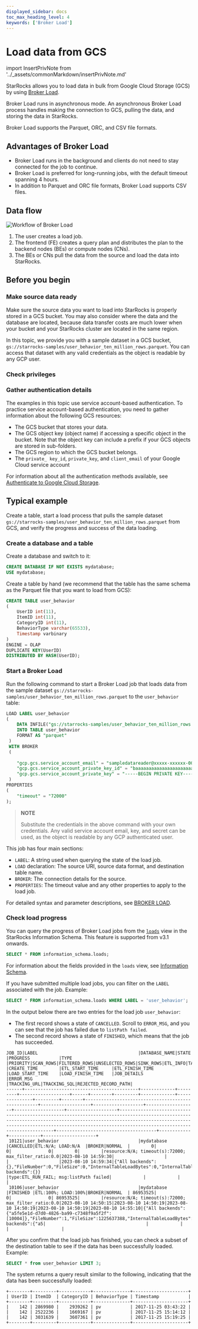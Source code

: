```yaml
---
displayed_sidebar: docs
toc_max_heading_level: 4
keywords: ['Broker Load']
---
```


# Load data from GCS

import InsertPrivNote from '../_assets/commonMarkdown/insertPrivNote.md'

StarRocks allows you to load data in bulk from Google Cloud Storage (GCS) by using [Broker Load](../sql-reference/sql-statements/data-manipulation/BROKER_LOAD.md).

Broker Load runs in asynchronous mode. An asynchronous Broker Load process handles making the connection to GCS, pulling the data, and storing the data in StarRocks.

Broker Load supports the Parquet, ORC, and CSV file formats.

## Advantages of Broker Load

- Broker Load runs in the background and clients do not need to stay connected for the job to continue.
- Broker Load is preferred for long-running jobs, with the default timeout spanning 4 hours.
- In addition to Parquet and ORC file formats, Broker Load supports CSV files.

## Data flow

![Workflow of Broker Load](../_assets/broker_load_how-to-work_en.png)

1. The user creates a load job.
2. The frontend (FE) creates a query plan and distributes the plan to the backend nodes (BEs) or compute nodes (CNs).
3. The BEs or CNs pull the data from the source and load the data into StarRocks.

## Before you begin

### Make source data ready

Make sure the source data you want to load into StarRocks is properly stored in a GCS bucket. You may also consider where the data and the database are located, because data transfer costs are much lower when your bucket and your StarRocks cluster are located in the same region.

In this topic, we provide you with a sample dataset in a GCS bucket, `gs://starrocks-samples/user_behavior_ten_million_rows.parquet`. You can access that dataset with any valid credentials as the object is readable by any GCP user.

### Check privileges

<InsertPrivNote />

### Gather authentication details

The examples in this topic use service account-based authentication. To practice service account-based authentication, you need to gather information about the following GCS resources:

- The GCS bucket that stores your data.
- The GCS object key (object name) if accessing a specific object in the bucket. Note that the object key can include a prefix if your GCS objects are stored in sub-folders.
- The GCS region to which the GCS bucket belongs.
- The `private_ key_id`, `private_key`, and `client_email` of your Google Cloud service account

For information about all the authentication methods available, see [Authenticate to Google Cloud Storage](../integrations/authenticate_to_gcs.md).

## Typical example

Create a table, start a load process that pulls the sample dataset `gs://starrocks-samples/user_behavior_ten_million_rows.parquet` from GCS, and verify the progress and success of the data loading.

### Create a database and a table

Create a database and switch to it:

```SQL
CREATE DATABASE IF NOT EXISTS mydatabase;
USE mydatabase;
```

Create a table by hand (we recommend that the table has the same schema as the Parquet file that you want to load from GCS):

```SQL
CREATE TABLE user_behavior
(
    UserID int(11),
    ItemID int(11),
    CategoryID int(11),
    BehaviorType varchar(65533),
    Timestamp varbinary
)
ENGINE = OLAP 
DUPLICATE KEY(UserID)
DISTRIBUTED BY HASH(UserID);
```

### Start a Broker Load

Run the following command to start a Broker Load job that loads data from the sample dataset `gs://starrocks-samples/user_behavior_ten_million_rows.parquet` to the `user_behavior` table:

```SQL
LOAD LABEL user_behavior
(
    DATA INFILE("gs://starrocks-samples/user_behavior_ten_million_rows.parquet")
    INTO TABLE user_behavior
    FORMAT AS "parquet"
 )
 WITH BROKER
 (
 
    "gcp.gcs.service_account_email" = "sampledatareader@xxxxx-xxxxxx-000000.iam.gserviceaccount.com",
    "gcp.gcs.service_account_private_key_id" = "baaaaaaaaaaaaaaaaaaaaaaaaaaaaaaaaaaaaaaa",
    "gcp.gcs.service_account_private_key" = "-----BEGIN PRIVATE KEY-----\n...\n-----END PRIVATE KEY-----"
 )
PROPERTIES
(
    "timeout" = "72000"
);
```

> **NOTE**
>
> Substitute the credentials in the above command with your own credentials. Any valid service account email, key, and secret can be used, as the object is readable by any GCP authenticated user.

This job has four main sections:

- `LABEL`: A string used when querying the state of the load job.
- `LOAD` declaration: The source URI, source data format, and destination table name.
- `BROKER`: The connection details for the source.
- `PROPERTIES`: The timeout value and any other properties to apply to the load job.

For detailed syntax and parameter descriptions, see [BROKER LOAD](../sql-reference/sql-statements/loading_unloading/BROKER_LOAD.md).

### Check load progress

You can query the progress of Broker Load jobs from the [`loads`](../sql-reference/information_schema.md#loads) view in the StarRocks Information Schema. This feature is supported from v3.1 onwards.

```SQL
SELECT * FROM information_schema.loads;
```

For information about the fields provided in the `loads` view, see [Information Schema](../sql-reference/information_schema.md#loads).

If you have submitted multiple load jobs, you can filter on the `LABEL` associated with the job. Example:

```SQL
SELECT * FROM information_schema.loads WHERE LABEL = 'user_behavior';
```

In the output below there are two entries for the load job `user_behavior`:

- The first record shows a state of `CANCELLED`. Scroll to `ERROR_MSG`, and you can see that the job has failed due to `listPath failed`.
- The second record shows a state of `FINISHED`, which means that the job has succeeded.

```Plain
JOB_ID|LABEL                                      |DATABASE_NAME|STATE    |PROGRESS           |TYPE  |PRIORITY|SCAN_ROWS|FILTERED_ROWS|UNSELECTED_ROWS|SINK_ROWS|ETL_INFO|TASK_INFO                                           |CREATE_TIME        |ETL_START_TIME     |ETL_FINISH_TIME    |LOAD_START_TIME    |LOAD_FINISH_TIME   |JOB_DETAILS                                                                                                                                                                                                                                                    |ERROR_MSG                             |TRACKING_URL|TRACKING_SQL|REJECTED_RECORD_PATH|
------+-------------------------------------------+-------------+---------+-------------------+------+--------+---------+-------------+---------------+---------+--------+----------------------------------------------------+-------------------+-------------------+-------------------+-------------------+-------------------+---------------------------------------------------------------------------------------------------------------------------------------------------------------------------------------------------------------------------------------------------------------+--------------------------------------+------------+------------+--------------------+
 10121|user_behavior                              |mydatabase   |CANCELLED|ETL:N/A; LOAD:N/A  |BROKER|NORMAL  |        0|            0|              0|        0|        |resource:N/A; timeout(s):72000; max_filter_ratio:0.0|2023-08-10 14:59:30|                   |                   |                   |2023-08-10 14:59:34|{"All backends":{},"FileNumber":0,"FileSize":0,"InternalTableLoadBytes":0,"InternalTableLoadRows":0,"ScanBytes":0,"ScanRows":0,"TaskNumber":0,"Unfinished backends":{}}                                                                                        |type:ETL_RUN_FAIL; msg:listPath failed|            |            |                    |
 10106|user_behavior                              |mydatabase   |FINISHED |ETL:100%; LOAD:100%|BROKER|NORMAL  | 86953525|            0|              0| 86953525|        |resource:N/A; timeout(s):72000; max_filter_ratio:0.0|2023-08-10 14:50:15|2023-08-10 14:50:19|2023-08-10 14:50:19|2023-08-10 14:50:19|2023-08-10 14:55:10|{"All backends":{"a5fe5e1d-d7d0-4826-ba99-c7348f9a5f2f":[10004]},"FileNumber":1,"FileSize":1225637388,"InternalTableLoadBytes":2710603082,"InternalTableLoadRows":86953525,"ScanBytes":1225637388,"ScanRows":86953525,"TaskNumber":1,"Unfinished backends":{"a5|                                      |            |            |                    |
```

After you confirm that the load job has finished, you can check a subset of the destination table to see if the data has been successfully loaded. Example:

```SQL
SELECT * from user_behavior LIMIT 3;
```

The system returns a query result similar to the following, indicating that the data has been successfully loaded:

```Plain
+--------+---------+------------+--------------+---------------------+
| UserID | ItemID  | CategoryID | BehaviorType | Timestamp           |
+--------+---------+------------+--------------+---------------------+
|    142 | 2869980 |    2939262 | pv           | 2017-11-25 03:43:22 |
|    142 | 2522236 |    1669167 | pv           | 2017-11-25 15:14:12 |
|    142 | 3031639 |    3607361 | pv           | 2017-11-25 15:19:25 |
+--------+---------+------------+--------------+---------------------+
```
